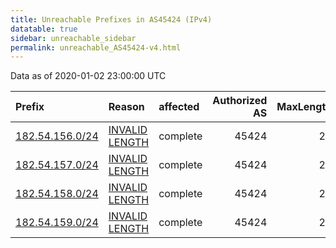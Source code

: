 ```yaml
---
title: Unreachable Prefixes in AS45424 (IPv4)
datatable: true
sidebar: unreachable_sidebar
permalink: unreachable_AS45424-v4.html
---
```


Data as of 2020-01-02 23:00:00 UTC


<div class="datatable-begin"></div>

| Prefix                                                   | Reason                                                                                                    | affected   |   Authorized AS |   MaxLength | Anchor                                       |   unreachable /24s |
|:---------------------------------------------------------|:----------------------------------------------------------------------------------------------------------|:-----------|----------------:|------------:|:---------------------------------------------|-------------------:|
| [182.54.156.0/24](https://stat.ripe.net/182.54.156.0/24) | [INVALID LENGTH](https://rpki-validator.ripe.net/announcement-preview?asn=AS45424&prefix=182.54.156.0/24) | complete   |           45424 |          22 | [APNIC](unreachable_APNIC_RPKI_Root-v4.html) |                  1 |
| [182.54.157.0/24](https://stat.ripe.net/182.54.157.0/24) | [INVALID LENGTH](https://rpki-validator.ripe.net/announcement-preview?asn=AS45424&prefix=182.54.157.0/24) | complete   |           45424 |          22 | [APNIC](unreachable_APNIC_RPKI_Root-v4.html) |                  1 |
| [182.54.158.0/24](https://stat.ripe.net/182.54.158.0/24) | [INVALID LENGTH](https://rpki-validator.ripe.net/announcement-preview?asn=AS45424&prefix=182.54.158.0/24) | complete   |           45424 |          22 | [APNIC](unreachable_APNIC_RPKI_Root-v4.html) |                  1 |
| [182.54.159.0/24](https://stat.ripe.net/182.54.159.0/24) | [INVALID LENGTH](https://rpki-validator.ripe.net/announcement-preview?asn=AS45424&prefix=182.54.159.0/24) | complete   |           45424 |          22 | [APNIC](unreachable_APNIC_RPKI_Root-v4.html) |                  1 |

<div class="datatable-end"></div>